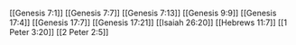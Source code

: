 [[Genesis 7:1]]
[[Genesis 7:7]]
[[Genesis 7:13]]
[[Genesis 9:9]]
[[Genesis 17:4]]
[[Genesis 17:7]]
[[Genesis 17:21]]
[[Isaiah 26:20]]
[[Hebrews 11:7]]
[[1 Peter 3:20]]
[[2 Peter 2:5]]
